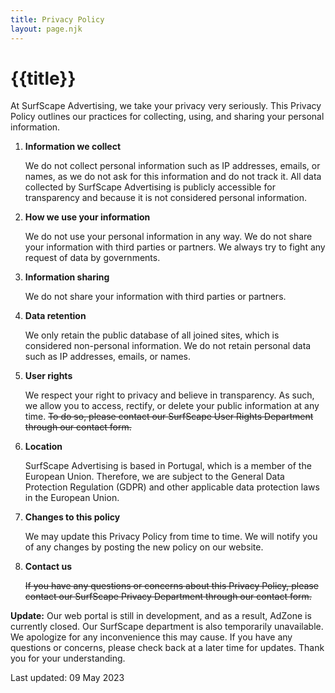 ```yaml
---
title: Privacy Policy
layout: page.njk
---
```


# {{title}}

At SurfScape Advertising, we take your privacy very seriously. This Privacy Policy outlines our practices for collecting, using, and sharing your personal information.

1. **Information we collect**

   We do not collect personal information such as IP addresses, emails, or names, as we do not ask for this information and do not track it. All data collected by SurfScape Advertising is publicly accessible for transparency and because it is not considered personal information.

2. **How we use your information**

   We do not use your personal information in any way. We do not share your information with third parties or partners. We always try to fight any request of data by governments.

3. **Information sharing**

   We do not share your information with third parties or partners.

4. **Data retention**

   We only retain the public database of all joined sites, which is considered non-personal information. We do not retain personal data such as IP addresses, emails, or names.

5. **User rights**

   We respect your right to privacy and believe in transparency. As such, we allow you to access, rectify, or delete your public information at any time. ~~To do so, please contact our SurfScape User Rights Department through our contact form.~~

6. **Location**

   SurfScape Advertising is based in Portugal, which is a member of the European Union. Therefore, we are subject to the General Data Protection Regulation (GDPR) and other applicable data protection laws in the European Union.

7. **Changes to this policy**

   We may update this Privacy Policy from time to time. We will notify you of any changes by posting the new policy on our website.

8. **Contact us**

   ~~If you have any questions or concerns about this Privacy Policy, please contact our SurfScape Privacy Department through our contact form.~~

**Update:** Our web portal is still in development, and as a result, AdZone is currently closed. Our SurfScape department is also temporarily unavailable. We apologize for any inconvenience this may cause. If you have any questions or concerns, please check back at a later time for updates. Thank you for your understanding.

Last updated: 09 May 2023
